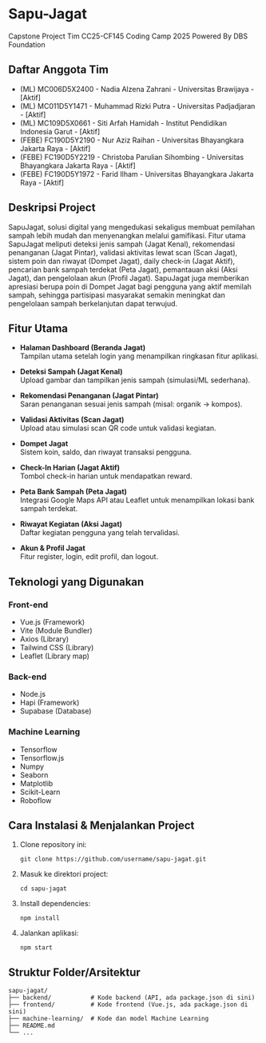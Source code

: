 # Sapu-Jagat
Capstone Project Tim CC25-CF145 Coding Camp 2025 Powered By DBS Foundation

## Daftar Anggota Tim
- (ML) MC006D5X2400 - Nadia Alzena Zahrani - Universitas Brawijaya - [Aktif]
- (ML) MC011D5Y1471 - Muhammad Rizki Putra - Universitas Padjadjaran - [Aktif]
- (ML) MC109D5X0661 - Siti Arfah Hamidah - Institut Pendidikan Indonesia Garut - [Aktif]
- (FEBE) FC190D5Y2190 - Nur Aziz Raihan - Universitas Bhayangkara Jakarta Raya - [Aktif]
- (FEBE) FC190D5Y2219 - Christoba Parulian Sihombing - Universitas Bhayangkara Jakarta Raya - [Aktif]
- (FEBE) FC190D5Y1972 - Farid Ilham - Universitas Bhayangkara Jakarta Raya - [Aktif]

## Deskripsi Project
SapuJagat, solusi digital yang mengedukasi sekaligus membuat pemilahan sampah lebih mudah dan menyenangkan melalui gamifikasi. Fitur utama SapuJagat meliputi deteksi jenis sampah (Jagat Kenal), rekomendasi penanganan (Jagat Pintar), validasi aktivitas lewat scan (Scan Jagat), sistem poin dan riwayat (Dompet Jagat), daily check-in (Jagat Aktif), pencarian bank sampah terdekat (Peta Jagat), pemantauan aksi (Aksi Jagat), dan pengelolaan akun (Profil Jagat). SapuJagat juga memberikan apresiasi berupa poin di Dompet Jagat bagi pengguna yang aktif memilah sampah, sehingga partisipasi masyarakat semakin meningkat dan pengelolaan sampah berkelanjutan dapat terwujud.

## Fitur Utama
- **Halaman Dashboard (Beranda Jagat)**  
  Tampilan utama setelah login yang menampilkan ringkasan fitur aplikasi.

- **Deteksi Sampah (Jagat Kenal)**  
  Upload gambar dan tampilkan jenis sampah (simulasi/ML sederhana).

- **Rekomendasi Penanganan (Jagat Pintar)**  
  Saran penanganan sesuai jenis sampah (misal: organik → kompos).

- **Validasi Aktivitas (Scan Jagat)**  
  Upload atau simulasi scan QR code untuk validasi kegiatan.

- **Dompet Jagat**  
  Sistem koin, saldo, dan riwayat transaksi pengguna.

- **Check-In Harian (Jagat Aktif)**  
  Tombol check-in harian untuk mendapatkan reward.

- **Peta Bank Sampah (Peta Jagat)**  
  Integrasi Google Maps API atau Leaflet untuk menampilkan lokasi bank sampah terdekat.

- **Riwayat Kegiatan (Aksi Jagat)**  
  Daftar kegiatan pengguna yang telah tervalidasi.

- **Akun & Profil Jagat**  
  Fitur register, login, edit profil, dan logout.

## Teknologi yang Digunakan

### Front-end
- Vue.js (Framework)
- Vite (Module Bundler)
- Axios (Library)
- Tailwind CSS (Library)
- Leaflet (Library map)

### Back-end
- Node.js
- Hapi (Framework)
- Supabase (Database)

### Machine Learning
- Tensorflow
- Tensorflow.js
- Numpy
- Seaborn
- Matplotlib
- Scikit-Learn
- Roboflow

## Cara Instalasi & Menjalankan Project
1. Clone repository ini:
   ```
   git clone https://github.com/username/sapu-jagat.git
   ```
2. Masuk ke direktori project:
   ```
   cd sapu-jagat
   ```
3. Install dependencies:
   ```
   npm install
   ```
4. Jalankan aplikasi:
   ```
   npm start
   ```

## Struktur Folder/Arsitektur
```
sapu-jagat/
├── backend/           # Kode backend (API, ada package.json di sini)
├── frontend/          # Kode frontend (Vue.js, ada package.json di sini)
├── machine-learning/  # Kode dan model Machine Learning
├── README.md
└── ...
```


